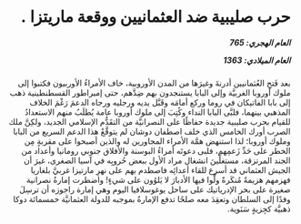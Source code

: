 <h1 dir="rtl">حرب صليبية ضد العثمانيين ووقعة ماريتزا .</h1>

<h5 dir="rtl">العام الهجري:  765

العام الميلادي: 1363

</h5>

<p dir="rtl">بعد فَتحِ العُثمانيين أدرنةَ وغيرَها من المدن الأوروبية، خاف الأمراءُ الأوربيون فكتبوا إلى ملوك أوروبا الغربيَّة وإلى البابا يستنجدون بهم ضِدَّهم، حتى إمبراطور القسطنطينية ذهب إلى بابا الفاتيكان في روما وركع أمامَه وقَبَّل يديه ورجليه ورجاه الدعمَ رَغْمَ الخلاف المذهبي بينهما، فلبَّى البابا النداء وكُتِبَ إلى ملوك أوروبا عامة يُطلَبُ منهم الاستعدادُ للقيام بحرب صليبية جديدة حفاظًا على النصرانيَّة من التقَدُّم الإسلامي الجديد، ولكِنَّ ملك الصرب أورك الخامس الذي خلف اصطفان دوشان لم يتوقَّعْ هذا الدعم السريع من البابا وملوك أوروبا؛ لذا استنهض همَّة الأمراء المجاورين له والذين أصبحوا على مقربةٍ مِن الخطر على حَدِّ زَعمِهم، فلبى دعوتَه أمراءُ البوسنة والأفلاق جنوبي رومانيا وأعداد من الجند المرتزقة، مستغلِّينَ انشغال مراد الأول ببعض حُروبِه في آسيا الصغرى، غيرَ أن الجيش العثماني قد أسرع للقاء أعدائِه فاصطدم بهم على نهرِ مارتيزا غربيَّ بلغاريا فهزمهم هزيمةً مُنكَرةً ولَّوا فيها الأدبارَ لا يَلوُون على شيءٍ! واضطرت إمارةُ نصرانية صغيرة على بحر الإدرياتيك على ساحل يوغوسلافيا اليوم وهي إمارة راجوزه أن ترسِلَ وفدًا إلى السلطان وتعقِدَ معه صلحًا تدفع الإمارةُ بموجبه للدولة العثمانيَّة خمسمائة دوكا ذهبيَّة كجِزيةٍ سَنَوية.</p></br>
